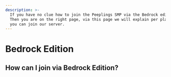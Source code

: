 ```yaml
---
description: >-
  If you have no clue how to join the Peeplings SMP via the Bedrock edition?
  Then you are on the right page, via this page we will explain per platform how
  you can join our server.
---
```


# Bedrock Edition

## How can I join via Bedrock Edition?
